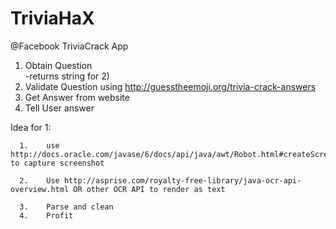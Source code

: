 # TriviaHaX

@Facebook TriviaCrack App

1.  Obtain Question  
      -returns string for 2)
2.  Validate Question using http://guesstheemoji.org/trivia-crack-answers
3.  Get Answer from website
4.  Tell User answer


Idea for 1:

      1.    use http://docs.oracle.com/javase/6/docs/api/java/awt/Robot.html#createScreenCapture%28java.awt.Rectangle%29 to capture screenshot
      
      2.    Use http://asprise.com/royalty-free-library/java-ocr-api-overview.html OR other OCR API to render as text
      
      3.    Parse and clean
      4.    Profit
      
